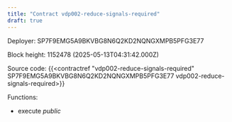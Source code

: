 ```yaml
---
title: "Contract vdp002-reduce-signals-required"
draft: true
---
```

Deployer: SP7F9EMG5A9BKVBG8N6Q2KD2NQNGXMPB5PFG3E77


 



Block height: 1152478 (2025-05-13T04:31:42.000Z)

Source code: {{<contractref "vdp002-reduce-signals-required" SP7F9EMG5A9BKVBG8N6Q2KD2NQNGXMPB5PFG3E77 vdp002-reduce-signals-required>}}

Functions:

* execute _public_
